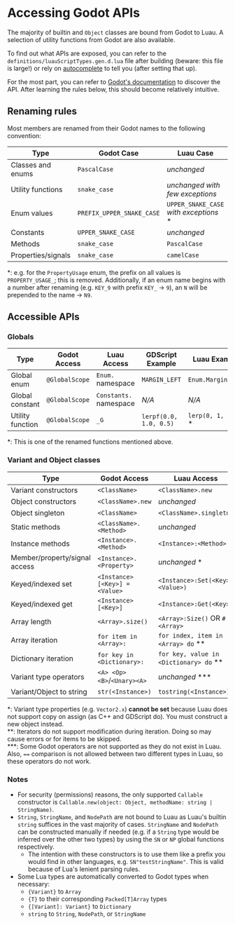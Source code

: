 # Accessing Godot APIs

The majority of builtin and `Object` classes are bound from Godot to Luau. A
selection of utility functions from Godot are also available.

To find out what APIs are exposed, you can refer to the
`definitions/luauScriptTypes.gen.d.lua` file after building (beware: this file
is large!) or rely on [autocomplete](./typechecking-autocomplete.md) to tell you
(after setting that up).

For the most part, you can refer to [Godot's documentation](https://docs.godotengine.org/en/latest/)
to discover the API. After learning the rules below, this should become
relatively intuitive.

## Renaming rules

Most members are renamed from their Godot names to the following convention:

| Type               | Godot Case                | Luau Case                              |
| ------------------ | ------------------------- | -------------------------------------- |
| Classes and enums  | `PascalCase`              | *unchanged*                            |
| Utility functions  | `snake_case`              | *unchanged with few exceptions*        |
| Enum values        | `PREFIX_UPPER_SNAKE_CASE` | `UPPER_SNAKE_CASE` *with exceptions* * |
| Constants          | `UPPER_SNAKE_CASE`        | *unchanged*                            |
| Methods            | `snake_case`              | `PascalCase`                           |
| Properties/signals | `snake_case`              | `camelCase`                            |

*: e.g. for the `PropertyUsage` enum, the prefix on all values is
`PROPERTY_USAGE_`; this is removed. Additionally, if an enum name begins with a
number after renaming (e.g. `KEY_9` with prefix `KEY_` -> `9`), an `N` will be
prepended to the name -> `N9`.

## Accessible APIs

### Globals

| Type             | Godot Access   | Luau Access            | GDScript Example       | Luau Example        |
| ---------------- | -------------- | ---------------------- | ---------------------- | ------------------- |
| Global enum      | `@GlobalScope` | `Enum.` namespace      | `MARGIN_LEFT`          | `Enum.Margin.LEFT`  |
| Global constant  | `@GlobalScope` | `Constants.` namespace | *N/A*                  | *N/A*               |
| Utility function | `@GlobalScope` | `_G`                   | `lerpf(0.0, 1.0, 0.5)` | `lerp(0, 1, 0.5)` * |

*: This is one of the renamed functions mentioned above.

### Variant and Object classes

| Type                          | Godot Access                  | Luau Access                            | GDScript Example        | Luau Example               |
| ----------------------------- | ----------------------------- | -------------------------------------- | ----------------------- | -------------------------- |
| Variant constructors          | `<ClassName>`                 | `<ClassName>.new`                      | `Vector3(0, 1, 0)`      | `Vector3.new(0, 1, 0)`     |
| Object constructors           | `<ClassName>.new`             | *unchanged*                            | `AESContext.new()`      | *unchanged*                |
| Object singleton              | `<ClassName>`                 | `<ClassName>.singleton`                |
| Static methods                | `<ClassName>.<Method>`        | *unchanged*                            | `Vector2.from_angle(x)` | `Vector2.FromAngle(x)`     |
| Instance methods              | `<Instance>.<Method>`         | `<Instance>:<Method>`                  | `v1.dot(v2)`            | `v1:Dot(v2)`               |
| Member/property/signal access | `<Instance>.<Property>`       | *unchanged* *                          | `vector.x`              | *unchanged*                |
| Keyed/indexed set             | `<Instance>[<Key>] = <Value>` | `<Instance>:Set(<Key>, <Value>)`       | `dictionary["key"] = 1` | `dictionary:Set("key", 1)` |
| Keyed/indexed get             | `<Instance>[<Key>]`           | `<Instance>:Get(<Key>)`                | `dictionary["key"]`     | `dictionary:Get("key")`    |
| Array length                  | `<Array>.size()`              | `<Array>:Size()` OR `#<Array>`         | `array.size()`          | `array:Size()` OR `#array` |
| Array iteration               | `for item in <Array>:`        | `for index, item in <Array> do` **     |
| Dictionary iteration          | `for key in <Dictionary>:`    | `for key, value in <Dictionary> do` ** |
| Variant type operators        | `<A> <Op> <B>`/`<Unary><A>`   | *unchanged* \*\*\*                     | `v1 == v2`              | *unchanged*                |
| Variant/Object to string      | `str(<Instance>)`             | `tostring(<Instance>)`                 |

*: Variant type properties (e.g. `Vector2.x`) **cannot be set** because Luau
does not support copy on assign (as C++ and GDScript do). You must construct a
new object instead. \
**: Iterators do not support modification during iteration. Doing so may cause
errors or for items to be skipped. \
***: Some Godot operators are not supported as they do not exist in Luau. Also,
`==` comparison is not allowed between two different types in Luau, so these
operators do not work.

### Notes

- For security (permissions) reasons, the only supported `Callable` constructor
  is `Callable.new(object: Object, methodName: string | StringName)`.
- `String`, `StringName`, and `NodePath` are not bound to Luau as Luau's builtin
  `string` suffices in the vast majority of cases. `StringName` and `NodePath`
  can be constructed manually if needed (e.g. if a `String` type would be
  inferred over the other two types) by using the `SN` or `NP` global functions
  respectively.
  - The intention with these constructors is to use them like a prefix you would
    find in other languages, e.g. `SN"testStringName"`. This is valid because
    of Lua's lenient parsing rules.
- Some Lua types are automatically converted to Godot types when necessary:
  - `{Variant}` to `Array`
  - `{T}` to their corresponding `Packed[T]Array` types
  - `{[Variant]: Variant}` to `Dictionary`
  - `string` to `String`, `NodePath`, or `StringName`
